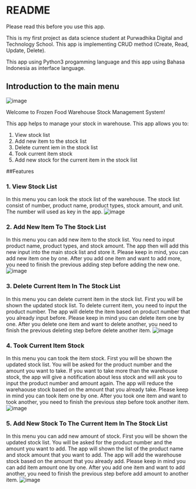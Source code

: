 # README
Please read this before you use this app.

This is my first project as data science student at Purwadhika Digital and Technology School. This app is implementing CRUD method (Create, Read, Update, Delete).

This app using Python3 progamming language and this app using Bahasa Indonesia as interface language.

## Introduction to the main menu
![image](https://github.com/yanacunanda/CapstoneProjectCRUD/assets/141098372/7ea81897-045f-4853-b058-0a5800c834ec)

Welcome to Frozen Food Warehouse Stock Management System!

This app helps to manage your stock in warehouse. This app allows you to:

1. View stock list
2. Add new item to the stock list
3. Delete current iem in the stock list
4. Took current item stock
5. Add new stock for the current item in the stock list

##Features

### 1. View Stock List
In this menu you can look the stock list of the warehouse. The stock list consist of number, product name, product types, stock amount, and unit. The number will used as key in the app.
![image](https://github.com/yanacunanda/CapstoneProjectCRUD/assets/141098372/90eca8a1-0e6b-4a2f-9653-d4b562c53ac9)

### 2. Add New Item To The Stock List
In this menu you can add new item to the stock list. You need to input product name, product types, and stock amount. The app then will add this new input into the main stock list and store it. Please keep in mind, you can add new item one by one. After you add one item and want to add more, you need to finish the previous adding step before adding the new one.
![image](https://github.com/yanacunanda/CapstoneProjectCRUD/assets/141098372/f8140816-3813-42e2-a650-636a2d22fdc1)


### 3. Delete Current Item In The Stock List
In this menu you can delete current item in the stock list. First you will be shown the updated stock list. To delete current item, you need to input the product number. The app will delete the item based on product number that you already input before. Please keep in mind you can delete item one by one. After you delete one item and want to delete another, you need to finish the previous deleting step before delete another item.
![image](https://github.com/yanacunanda/CapstoneProjectCRUD/assets/141098372/2e6af754-f88c-410e-bde5-aa9190569433)

### 4. Took Current Item Stock
In this menu you can took the item stock. First you will be shown the updated stock list. You will be asked for the product number and the amount you want to take. If you want to take more than the warehouse stock, the app will give a notification about less stock and will ask you to input the product number and amount again. The app will reduce the warehaouse stock based on the amount that you already take. Please keep in mind you can took item one by one. After you took one item and want to took another, you need to finish the previous step before took another item.
![image](https://github.com/yanacunanda/CapstoneProjectCRUD/assets/141098372/ab613552-e0d3-41d3-9c46-d93cff1817fc)

### 5. Add New Stock To The Current Item In The Stock List
In this menu you can add new amount of stock. First you will be shown the updated stock list. You will be asked for the product number and the amount you want to add. The app will shown the list of the product name and stock amount that you want to add. The app will add the warehouse stock based on the amount that you already add. Please keep in mind you can add item amount one by one. After you add one item and want to add another, you need to finish the previous step before add amount to another item.
![image](https://github.com/yanacunanda/CapstoneProjectCRUD/assets/141098372/43f9a8ec-6e58-40d4-ba59-31dd066b9de6)

